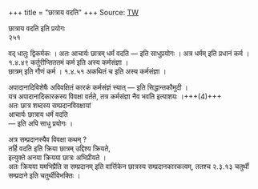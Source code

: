 +++
title = "छात्राय वदति"
+++
Source: [TW](https://ashtadhyayi.com/courses/bhaashaapaak3/)

छात्राय वदति इति प्रयोगः  
२५१

वद् धातुः द्विकर्मकः  । अतः आचार्यः छात्रम् धर्मं वदति — इति साधुप्रयोगः ।
अत्र धर्मम् इति प्रधानं कर्म । १.४.४९ कर्तुरीप्सिततमं कर्म इति अस्य कर्मसंज्ञा ।  
छात्रम् इति गौणं कर्म । १.४.५१ अकथितं च इति अस्य कर्मसंज्ञा ।  

अपादानादिविशेषैः अविवक्षितं कारकं कर्मसंज्ञं स्यात् — इति सिद्धान्तकौमुदी ।  
यत्र अपादानादिकारकस्य विवक्षा वर्तते, तत्र कर्मसंज्ञा नैव भवति इत्याशयः ।+++(4)+++  
अतः छात्र शब्दस्य सम्प्रदानविवक्षायां  
आचार्यः छात्राय धर्मं वदति  
— इति अपि साधु प्रयोगः ।

अत्र सम्प्रदानस्यैव विवक्षा कथम् ?  
तर्हि वदति इति क्रिया छात्रम् उद्दिश्य क्रियते,  
इत्युक्ते अनया क्रियया छात्रः अभिप्रीयते ।  
अतः क्रियया यमभिप्रैति स सम्प्रदानम् इति वार्त्तिकेन छात्रस्य सम्प्रदानकारकत्वम्, ततश्च २.३.१३ चतुर्थी सम्प्रदाने इति चतुर्थीविभक्तिः । 

